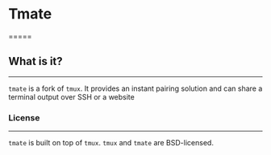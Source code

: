 # Tmate
=====

## What is it?
-----------

`tmate` is a fork of `tmux`. It provides an instant pairing solution and can share a terminal output over SSH or a website

### License
-------

`tmate` is built on top of `tmux`. `tmux` and `tmate` are BSD-licensed.
